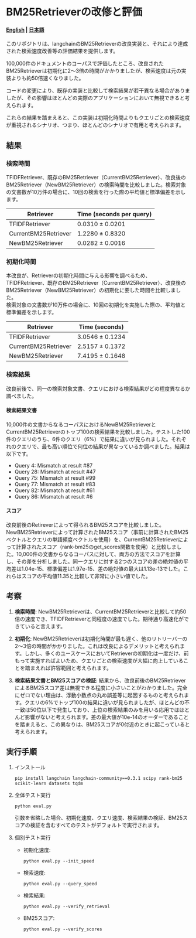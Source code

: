 # BM25Retrieverの改修と評価

#### [English](https://github.com/jiroshimaya/bm25-retriever-eval/blob/main/README.md) | [日本語](https://github.com/jiroshimaya/bm25-retriever-eval/blob/main/README.ja.md)

このリポジトリは、langchainのBM25Retrieverの改良実装と、それにより達成された検索速度改善等の評価結果を提供します。

100,000件のドキュメントのコーパスで評価したところ、改良されたBM25Retrieverは初期化に2〜3倍の時間がかかりましたが、検索速度は元の実装よりも約50倍速くなりました。

コードの変更により、既存の実装と比較して検索結果が若干異なる場合がありましたが、その影響はほとんどの実際のアプリケーションにおいて無視できると考えられます。

これらの結果を踏まえると、この実装は初期化時間よりもクエリごとの検索速度が重視されるシナリオ、つまり、ほとんどのシナリオで有用と考えられます。

## 結果

### 検索時間

TFIDFRetriever、既存のBM25Retriever（CurrentBM25Retriever）、改良後のBM25Retriever（NewBM25Retriever）の検索時間を比較しました。検索対象の文書数が10万件の場合に、10回の検索を行った際の平均値と標準偏差を示します。

| Retriever | Time (seconds per query) |
|-----------|--------------------------|
| TFIDFRetriever | 0.0310 ± 0.0201 |
| CurrentBM25Retriever | 1.2280 ± 0.8320 |
| NewBM25Retriever | 0.0282 ± 0.0016 |



### 初期化時間

本改良が、Retrieverの初期化時間に与える影響を調べるため、TFIDFRetriever、既存のBM25Retriever（CurrentBM25Retriever）、改良後のBM25Retriever（NewBM25Retriever）の初期化に要した時間を比較しました。  
検索対象の文書数が10万件の場合に、10回の初期化を実施した際の、平均値と標準偏差を示します。

| Retriever | Time (seconds) |
|-----------|----------------|
| TFIDFRetriever | 3.0546 ± 0.1234 |
| CurrentBM25Retriever | 2.5157 ± 0.1372 |
| NewBM25Retriever | 7.4195 ± 0.1648 |



### 検索結果
改良前後で、同一の検索対象文書、クエリにおける検索結果がどの程度異なるか調べました。
#### 検索結果文書
10,000件の文書からなるコーパスにおけるNewBM25RetrieverとCurrentBM25Retrieverのトップ100の検索結果を比較しました。テストした100件のクエリのうち、6件のクエリ（6%）で結果に違いが見られました。それぞれのクエリで、最も高い順位で何位の結果が異なっているか調べました。結果は以下です。

- Query 4: Mismatch at result #87
- Query 28: Mismatch at result #47
- Query 75: Mismatch at result #99
- Query 77: Mismatch at result #83
- Query 82: Mismatch at result #61
- Query 86: Mismatch at result #6

#### スコア
改良前後のRetireverによって得られるBM25スコアを比較しました。NewBM25Retrieverによって計算されたBM25スコア（事前に計算されたBM25ベクトルとクエリの単語頻度ベクトルを使用）を、CurrentBM25Retrieverによって計算されたスコア（rank-bm25のget_scores関数を使用）と比較しました。10,000件の文書からなるコーパスに対して、両方の方法でスコアを計算し、その差を分析しました。同一クエリに対する2つのスコアの差の絶対値の平均差は1.04e-15、標準偏差は1.97e-15、差の絶対値の最大は1.13e-13でした。これらはスコアの平均値11.35と比較して非常に小さい値でした。


## 考察

1. **検索時間**: NewBM25Retrieverは、CurrentBM25Retrieverと比較して約50倍の速度でき、TFIDFRetrieverと同程度の速度でした。期待通り高速化ができていると言えます。

1. **初期化**: NewBM25Retrieverは初期化時間が最も遅く、他のリトリーバーの2〜3倍の時間がかかりました。これは改良によるデメリットと考えられます。しかし、多くのユースケースにおいてRetrieverの初期化は一度だけ、前もって実施すればよいため、クエリごとの検索速度が大幅に向上していることを踏まえれば許容範囲と考えられます。

3. **検索結果文書とBM25スコアの検証**: 結果から、改良前後のBM25RetrieverによるBM25スコア差は無視できる程度に小さいことがわかりました。完全にゼロでない理由は、浮動小数点の丸め誤差等に起因するものと考えられます。クエリの6%でトップ100の結果に違いが見られましたが、ほとんどの不一致は50位以下で発生しており、上位の検索結果のみを用いる応用ではほとんど影響がないと考えられます。差の最大値が10e-14のオーダーであることを踏まえると、この異なりは、BM25スコアが0付近のときに起こっていると考えられます。

## 実行手順

1. インストール
   ```
   pip install langchain langchain-community==0.3.1 scipy rank-bm25 scikit-learn datasets tqdm
   ```

2. 全体テスト実行
   ```
   python eval.py
   ```

   引数を省略した場合、初期化速度、クエリ速度、検索結果の検証、BM25スコアの検証を含むすべてのテストがデフォルトで実行されます。

3. 個別テスト実行
   - 初期化速度:
     ```
     python eval.py --init_speed
     ```
   - 検索速度:
     ```
     python eval.py --query_speed
     ```
   - 検索結果:
     ```
     python eval.py --verify_retrieval
     ```
   - BM25スコア:
     ```
     python eval.py --verify_scores
     ```